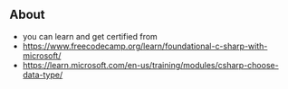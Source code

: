 ## About 
- you can learn and get certified from 
- https://www.freecodecamp.org/learn/foundational-c-sharp-with-microsoft/
- https://learn.microsoft.com/en-us/training/modules/csharp-choose-data-type/